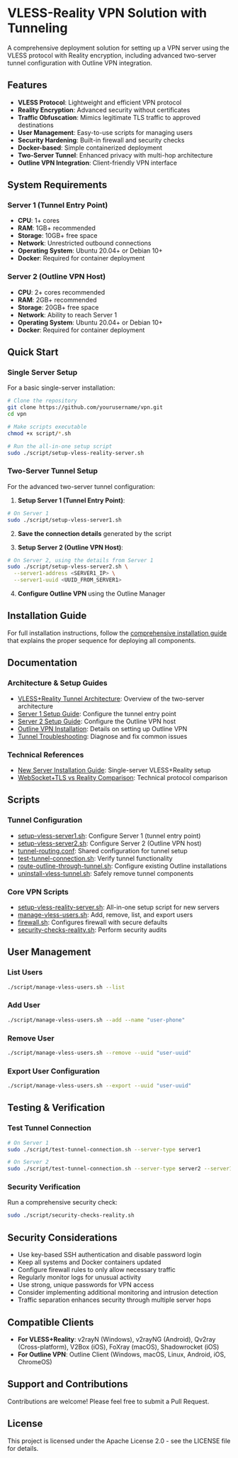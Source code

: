 # VLESS-Reality VPN Solution with Tunneling

A comprehensive deployment solution for setting up a VPN server using the VLESS protocol with Reality encryption, including advanced two-server tunnel configuration with Outline VPN integration.

## Features

- **VLESS Protocol**: Lightweight and efficient VPN protocol
- **Reality Encryption**: Advanced security without certificates
- **Traffic Obfuscation**: Mimics legitimate TLS traffic to approved destinations
- **User Management**: Easy-to-use scripts for managing users
- **Security Hardening**: Built-in firewall and security checks
- **Docker-based**: Simple containerized deployment
- **Two-Server Tunnel**: Enhanced privacy with multi-hop architecture
- **Outline VPN Integration**: Client-friendly VPN interface

## System Requirements

### Server 1 (Tunnel Entry Point)
- **CPU**: 1+ cores
- **RAM**: 1GB+ recommended
- **Storage**: 10GB+ free space
- **Network**: Unrestricted outbound connections
- **Operating System**: Ubuntu 20.04+ or Debian 10+
- **Docker**: Required for container deployment

### Server 2 (Outline VPN Host)
- **CPU**: 2+ cores recommended
- **RAM**: 2GB+ recommended
- **Storage**: 20GB+ free space
- **Network**: Ability to reach Server 1
- **Operating System**: Ubuntu 20.04+ or Debian 10+
- **Docker**: Required for container deployment

## Quick Start

### Single Server Setup

For a basic single-server installation:

```bash
# Clone the repository
git clone https://github.com/yourusername/vpn.git
cd vpn

# Make scripts executable
chmod +x script/*.sh

# Run the all-in-one setup script
sudo ./script/setup-vless-reality-server.sh
```

### Two-Server Tunnel Setup

For the advanced two-server tunnel configuration:

1. **Setup Server 1 (Tunnel Entry Point)**:

```bash
# On Server 1
sudo ./script/setup-vless-server1.sh
```

2. **Save the connection details** generated by the script

3. **Setup Server 2 (Outline VPN Host)**:

```bash
# On Server 2, using the details from Server 1
sudo ./script/setup-vless-server2.sh \
  --server1-address <SERVER1_IP> \
  --server1-uuid <UUID_FROM_SERVER1>
```

4. **Configure Outline VPN** using the Outline Manager

## Installation Guide

For full installation instructions, follow the [comprehensive installation guide](docs/installation-guide.md) that explains the proper sequence for deploying all components.

## Documentation

### Architecture & Setup Guides

- [VLESS+Reality Tunnel Architecture](docs/vless-reality-tunnel-architecture.md): Overview of the two-server architecture
- [Server 1 Setup Guide](docs/server1-setup-guide.md): Configure the tunnel entry point
- [Server 2 Setup Guide](docs/server2-setup-guide.md): Configure the Outline VPN host
- [Outline VPN Installation](docs/outline-vpn-installation.md): Details on setting up Outline VPN
- [Tunnel Troubleshooting](docs/tunnel-troubleshooting.md): Diagnose and fix common issues

### Technical References

- [New Server Installation Guide](docs/vless-reality-new-server-guide.md): Single-server VLESS+Reality setup
- [WebSocket+TLS vs Reality Comparison](docs/websocket-tls-vs-reality.md): Technical protocol comparison

## Scripts

### Tunnel Configuration

- [setup-vless-server1.sh](script/setup-vless-server1.sh): Configure Server 1 (tunnel entry point)
- [setup-vless-server2.sh](script/setup-vless-server2.sh): Configure Server 2 (Outline VPN host)
- [tunnel-routing.conf](script/tunnel-routing.conf): Shared configuration for tunnel setup
- [test-tunnel-connection.sh](script/test-tunnel-connection.sh): Verify tunnel functionality
- [route-outline-through-tunnel.sh](script/route-outline-through-tunnel.sh): Configure existing Outline installations
- [uninstall-vless-tunnel.sh](script/uninstall-vless-tunnel.sh): Safely remove tunnel components

### Core VPN Scripts

- [setup-vless-reality-server.sh](script/setup-vless-reality-server.sh): All-in-one setup script for new servers
- [manage-vless-users.sh](script/manage-vless-users.sh): Add, remove, list, and export users
- [firewall.sh](script/firewall.sh): Configures firewall with secure defaults
- [security-checks-reality.sh](script/security-checks-reality.sh): Perform security audits

## User Management

### List Users

```bash
./script/manage-vless-users.sh --list
```

### Add User

```bash
./script/manage-vless-users.sh --add --name "user-phone"
```

### Remove User

```bash
./script/manage-vless-users.sh --remove --uuid "user-uuid"
```

### Export User Configuration

```bash
./script/manage-vless-users.sh --export --uuid "user-uuid"
```

## Testing & Verification

### Test Tunnel Connection

```bash
# On Server 1
sudo ./script/test-tunnel-connection.sh --server-type server1

# On Server 2
sudo ./script/test-tunnel-connection.sh --server-type server2 --server1-address <SERVER1_IP>
```

### Security Verification

Run a comprehensive security check:

```bash
sudo ./script/security-checks-reality.sh
```

## Security Considerations

- Use key-based SSH authentication and disable password login
- Keep all systems and Docker containers updated
- Configure firewall rules to only allow necessary traffic
- Regularly monitor logs for unusual activity
- Use strong, unique passwords for VPN access
- Consider implementing additional monitoring and intrusion detection
- Traffic separation enhances security through multiple server hops

## Compatible Clients

- **For VLESS+Reality**: v2rayN (Windows), v2rayNG (Android), Qv2ray (Cross-platform), V2Box (iOS), FoXray (macOS), Shadowrocket (iOS)
- **For Outline VPN**: Outline Client (Windows, macOS, Linux, Android, iOS, ChromeOS)

## Support and Contributions

Contributions are welcome! Please feel free to submit a Pull Request.

## License

This project is licensed under the Apache License 2.0 - see the LICENSE file for details.